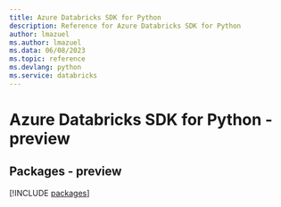 ```yaml
---
title: Azure Databricks SDK for Python
description: Reference for Azure Databricks SDK for Python
author: lmazuel
ms.author: lmazuel
ms.data: 06/08/2023
ms.topic: reference
ms.devlang: python
ms.service: databricks
---
```

# Azure Databricks SDK for Python - preview
## Packages - preview
[!INCLUDE [packages](databricks-index.md)]